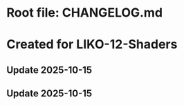 # Root file: CHANGELOG.md
# Created for LIKO-12-Shaders

## Update 2025-10-15

## Update 2025-10-15
